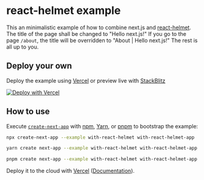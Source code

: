 # react-helmet example

This an minimalistic example of how to combine next.js and [react-helmet](https://github.com/nfl/react-helmet).
The title of the page shall be changed to "Hello next.js!"
If you go to the page `/about`, the title will be overridden to "About | Hello next.js!"
The rest is all up to you.

## Deploy your own

Deploy the example using [Vercel](https://vercel.com?utm_source=github&utm_medium=readme&utm_campaign=next-example) or preview live with [StackBlitz](https://stackblitz.com/github/vercel/next.js/tree/canary/examples/with-react-helmet)

[![Deploy with Vercel](https://vercel.com/button)](https://vercel.com/new/clone?repository-url=https://github.com/vercel/next.js/tree/canary/examples/with-react-helmet&project-name=with-react-helmet&repository-name=with-react-helmet)

## How to use

Execute [`create-next-app`](https://github.com/vercel/next.js/tree/canary/packages/create-next-app) with [npm](https://docs.npmjs.com/cli/init), [Yarn](https://yarnpkg.com/lang/en/docs/cli/create/), or [pnpm](https://pnpm.io) to bootstrap the example:

```bash
npx create-next-app --example with-react-helmet with-react-helmet-app
```

```bash
yarn create next-app --example with-react-helmet with-react-helmet-app
```

```bash
pnpm create next-app --example with-react-helmet with-react-helmet-app
```

Deploy it to the cloud with [Vercel](https://vercel.com/new?utm_source=github&utm_medium=readme&utm_campaign=next-example) ([Documentation](https://nextjs.org/docs/deployment)).
